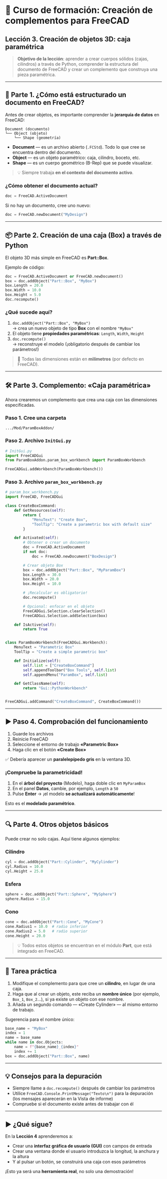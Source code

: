 # 📘 Curso de formación: Creación de complementos para FreeCAD  
## Lección 3. Creación de objetos 3D: caja paramétrica

> **Objetivo de la lección**: aprender a crear cuerpos sólidos (cajas, cilindros) a través de Python, comprender la estructura del documento de FreeCAD y crear un complemento que construya una pieza paramétrica.

---

## 🧱 Parte 1. ¿Cómo está estructurado un documento en FreeCAD?

Antes de crear objetos, es importante comprender la **jerarquía de datos** en FreeCAD:

```
Document (documento)
└── Object (objeto)
    └── Shape (geometría)
```

- **Document** — es un archivo abierto (`.FCStd`). Todo lo que cree se encuentra dentro del documento.
- **Object** — es un objeto paramétrico: caja, cilindro, boceto, etc.
- **Shape** — es un cuerpo geométrico (B-Rep) que se puede visualizar.

> 💡 Siempre trabaja **en el contexto del documento activo**.

### ¿Cómo obtener el documento actual?

```python
doc = FreeCAD.ActiveDocument
```

Si no hay un documento, cree uno nuevo:

```python
doc = FreeCAD.newDocument("MyDesign")
```

---

## 📦 Parte 2. Creación de una caja (Box) a través de Python

El objeto 3D más simple en FreeCAD es **Part::Box**.

Ejemplo de código:
```python
doc = FreeCAD.ActiveDocument or FreeCAD.newDocument()
box = doc.addObject("Part::Box", "MyBox")
box.Length = 20.0
box.Width = 10.0
box.Height = 5.0
doc.recompute()
```

### ¿Qué sucede aquí?

1. `doc.addObject("Part::Box", "MyBox")`  
   → crea un nuevo objeto de tipo **Box** con el nombre `"MyBox"`
2. El objeto tiene **propiedades paramétricas**: `Length`, `Width`, `Height`
3. `doc.recompute()`  
   → reconstruye el modelo (¡obligatorio después de cambiar los parámetros!)

> 🔸 Todas las dimensiones están en **milímetros** (por defecto en FreeCAD).

---

## 🛠 Parte 3. Complemento: «Caja paramétrica»

Ahora crearemos un complemento que crea una caja con las dimensiones especificadas.

### Paso 1. Cree una carpeta

```
.../Mod/ParamBoxAddon/
```

### Paso 2. Archivo `InitGui.py`

```python
# InitGui.py
import FreeCADGui
from ParamBoxAddon.param_box_workbench import ParamBoxWorkbench

FreeCADGui.addWorkbench(ParamBoxWorkbench())
```

### Paso 3. Archivo `param_box_workbench.py`

```python
# param_box_workbench.py
import FreeCAD, FreeCADGui

class CreateBoxCommand:
    def GetResources(self):
        return {
            "MenuText": "Create Box",
            "ToolTip": "Create a parametric box with default size"
        }

    def Activated(self):
        # Obtener o crear un documento
        doc = FreeCAD.ActiveDocument
        if not doc:
            doc = FreeCAD.newDocument("BoxDesign")

        # Crear objeto Box
        box = doc.addObject("Part::Box", "MyParamBox")
        box.Length = 30.0
        box.Width = 20.0
        box.Height = 10.0

        # ¡Recalcular es obligatorio!
        doc.recompute()

        # Opcional: enfocar en el objeto
        FreeCADGui.Selection.clearSelection()
        FreeCADGui.Selection.addSelection(box)

    def IsActive(self):
        return True


class ParamBoxWorkbench(FreeCADGui.Workbench):
    MenuText = "Parametric Box"
    ToolTip = "Create a simple parametric box"

    def Initialize(self):
        self.list = ["CreateBoxCommand"]
        self.appendToolbar("Box Tools", self.list)
        self.appendMenu("ParamBox", self.list)

    def GetClassName(self):
        return "Gui::PythonWorkbench"


FreeCADGui.addCommand("CreateBoxCommand", CreateBoxCommand())
```

---

## ▶️ Paso 4. Comprobación del funcionamiento

1. Guarde los archivos
2. Reinicie FreeCAD
3. Seleccione el entorno de trabajo **«Parametric Box»**
4. Haga clic en el botón **«Create Box»**

✅ Debería aparecer un **paralelepípedo gris** en la ventana 3D.

### ¡Compruebe la parametricidad!

1. En el **árbol del proyecto** (Modelo), haga doble clic en `MyParamBox`
2. En el panel **Datos**, cambie, por ejemplo, `Length` a `50`
3. Pulse **Enter** → ¡el modelo **se actualizará automáticamente**!

Esto es el **modelado paramétrico**.

---

## 🔍 Parte 4. Otros objetos básicos

Puede crear no solo cajas. Aquí tiene algunos ejemplos:

### Cilindro
```python
cyl = doc.addObject("Part::Cylinder", "MyCylinder")
cyl.Radius = 10.0
cyl.Height = 25.0
```

### Esfera
```python
sphere = doc.addObject("Part::Sphere", "MySphere")
sphere.Radius = 15.0
```

### Cono
```python
cone = doc.addObject("Part::Cone", "MyCone")
cone.Radius1 = 10.0  # radio inferior
cone.Radius2 = 5.0   # radio superior
cone.Height = 20.0
```

> 💡 Todos estos objetos se encuentran en el módulo **Part**, que está integrado en FreeCAD.

---

## 🧪 Tarea práctica

1. Modifique el complemento para que cree un **cilindro**, en lugar de una caja.
2. Haga que al crear un objeto, este reciba un **nombre único** (por ejemplo, `Box_1`, `Box_2`...), si ya existe un objeto con ese nombre.
3. Añada un segundo comando — «Create Cylinder» — al mismo entorno de trabajo.

Sugerencia para el nombre único:
```python
base_name = "MyBox"
index = 1
name = base_name
while name in doc.Objects:
    name = f"{base_name}_{index}"
    index += 1
box = doc.addObject("Part::Box", name)
```

---

## 💡 Consejos para la depuración

- Siempre llame a `doc.recompute()` después de cambiar los parámetros
- Utilice `FreeCAD.Console.PrintMessage("Texto\n")` para la depuración (los mensajes aparecerán en la Vista de informe)
- Compruebe si el documento existe antes de trabajar con él

---

## ▶️ ¿Qué sigue?

En la **Lección 4** aprenderemos a:
- Crear una **interfaz gráfica de usuario (GUI)** con campos de entrada
- Crear una ventana donde el usuario introduzca la longitud, la anchura y la altura
- Y al pulsar un botón, se construirá una caja con esos parámetros

¡Esto ya será una **herramienta real**, no solo una demostración!
